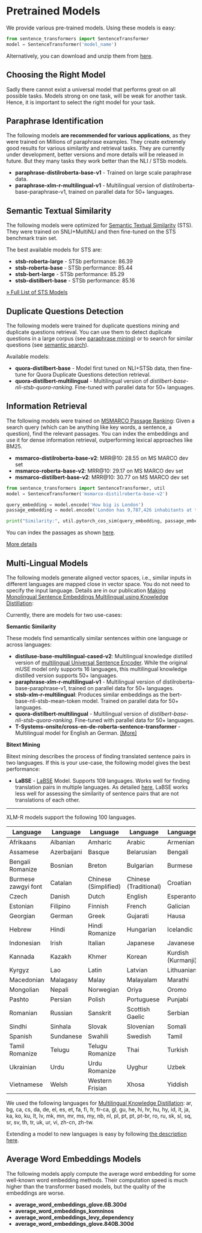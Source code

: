# Pretrained Models

We provide various pre-trained models. Using these models is easy:

```python
from sentence_transformers import SentenceTransformer
model = SentenceTransformer('model_name')
```

Alternatively, you can download and unzip them from [here](https://public.ukp.informatik.tu-darmstadt.de/reimers/sentence-transformers/v0.2/).

## Choosing the Right Model
Sadly there cannot exist a universal model that performs great on all possible tasks. Models strong on one task, will be weak for another task. Hence, it is important to select the right model for your task.


## Paraphrase Identification

The following models **are recommended for various applications**, as they were trained on Millions of paraphrase examples. They create extremely good results for various similarity and retrieval tasks. They are currently under development, better versions and more details will be released in future. But they many tasks they work better than the NLI / STSb models.

- **paraphrase-distilroberta-base-v1** - Trained on large scale paraphrase data.
- **paraphrase-xlm-r-multilingual-v1** - Multilingual version of distilroberta-base-paraphrase-v1, trained on parallel data for 50+ languages. 

## Semantic Textual Similarity
The following models were optimized for [Semantic Textual Similarity](usage/semantic_textual_similarity.md) (STS). They were trained on SNLI+MultiNLI and then fine-tuned on the STS benchmark train set.
 
 The best available models for STS are:
- **stsb-roberta-large** - STSb performance: 86.39
- **stsb-roberta-base** - STSb performance: 85.44
- **stsb-bert-large** - STSb performance: 85.29
- **stsb-distilbert-base** - STSb performance:  85.16

[» Full List of STS Models](https://docs.google.com/spreadsheets/d/14QplCdTCDwEmTqrn1LH4yrbKvdogK4oQvYO1K1aPR5M/edit#gid=0)



## Duplicate Questions Detection

The following models were trained for duplicate questions mining and duplicate questions retrieval. You can use them to detect duplicate questions in a large corpus (see [paraphrase mining](usage/paraphrase_mining.md)) or to search for similar questions (see [semantic search](usage/semantic_search.md)). 

Available models:
- **quora-distilbert-base** - Model first tuned on NLI+STSb data, then fine-tune for Quora Duplicate Questions detection retrieval.
- **quora-distilbert-multilingual** - Multilingual version of *distilbert-base-nli-stsb-quora-ranking*. Fine-tuned with parallel data for 50+ languages. 

## Information Retrieval 

The following models were trained on [MSMARCO Passage Ranking](https://github.com/microsoft/MSMARCO-Passage-Ranking): Given a search query (which can be anything like key words, a sentence, a question), find the relevant passages. You can index the embeddings and use it for dense information retrieval, outperforming lexical approaches like BM25.

- **msmarco-distilroberta-base-v2**: MRR@10: 28.55 on MS MARCO dev set
- **msmarco-roberta-base-v2**: MRR@10: 29.17 on MS MARCO dev set
- **msmarco-distilbert-base-v2**: MRR@10: 30.77 on MS MARCO  dev set

```python
from sentence_transformers import SentenceTransformer, util
model = SentenceTransformer('msmarco-distilroberta-base-v2')

query_embedding = model.encode('How big is London')
passage_embedding = model.encode('London has 9,787,426 inhabitants at the 2011 census')

print("Similarity:", util.pytorch_cos_sim(query_embedding, passage_embedding))
```

You can index the passages as shown [here](https://www.sbert.net/docs/usage/semantic_search.html).

[More details](pretrained-models/msmarco-v2.md)


## Multi-Lingual Models
The following models generate aligned vector spaces, i.e., similar inputs in different languages are mapped close in vector space. You do not need to specify the input language.  Details are in our publication [Making Monolingual Sentence Embeddings Multilingual using Knowledge Distillation](https://arxiv.org/abs/2004.09813):

Currently, there are models for two use-cases: 

**Semantic Similarity**

These models find semantically similar sentences within one language or across languages:

- **distiluse-base-multilingual-cased-v2**: Multilingual knowledge distilled version of [multilingual Universal Sentence Encoder](https://arxiv.org/abs/1907.04307). While the original mUSE model only supports 16 languages, this multilingual knowledge distilled version supports 50+ languages.
- **paraphrase-xlm-r-multilingual-v1** - Multilingual version of distilroberta-base-paraphrase-v1, trained on parallel data for 50+ languages. 
- **stsb-xlm-r-multilingual**: Produces similar embeddings as the bert-base-nli-stsb-mean-token model. Trained on parallel data for 50+ languages.
- **quora-distilbert-multilingual** - Multilingual version of *distilbert-base-nli-stsb-quora-ranking*.  Fine-tuned with parallel data for 50+ languages. 
- **T-Systems-onsite/cross-en-de-roberta-sentence-transformer** - Multilingual model for English an German. [[More]](https://huggingface.co/T-Systems-onsite/cross-en-de-roberta-sentence-transformer)

**Bitext Mining** 

Bitext mining describes the process of finding translated sentence pairs in two languages. If this is your use-case, the following model gives the best performance:
- **LaBSE** - [LaBSE](https://arxiv.org/abs/2007.01852) Model. Supports 109 languages. Works well for finding translation pairs in multiple languages. As detailed  [here](https://arxiv.org/abs/2004.09813), LaBSE works less well for assessing the similarity of sentence pairs that are not translations of each other.



---

XLM-R models support the following 100 languages.

 Language | Language|Language |Language | Language
---|---|---|---|---
Afrikaans | Albanian | Amharic | Arabic | Armenian 
Assamese | Azerbaijani | Basque | Belarusian | Bengali 
Bengali Romanize | Bosnian | Breton | Bulgarian | Burmese 
Burmese zawgyi font | Catalan | Chinese (Simplified) | Chinese (Traditional) | Croatian 
Czech | Danish | Dutch | English | Esperanto 
Estonian | Filipino | Finnish | French | Galician
Georgian | German | Greek | Gujarati | Hausa
Hebrew | Hindi | Hindi Romanize | Hungarian | Icelandic
Indonesian | Irish | Italian | Japanese | Javanese
Kannada | Kazakh | Khmer | Korean | Kurdish (Kurmanji)
Kyrgyz | Lao | Latin | Latvian | Lithuanian
Macedonian | Malagasy | Malay | Malayalam | Marathi
Mongolian | Nepali | Norwegian | Oriya | Oromo
Pashto | Persian | Polish | Portuguese | Punjabi
Romanian | Russian | Sanskrit | Scottish Gaelic | Serbian
Sindhi | Sinhala | Slovak | Slovenian | Somali
Spanish | Sundanese | Swahili | Swedish | Tamil
Tamil Romanize | Telugu | Telugu Romanize | Thai | Turkish
Ukrainian | Urdu | Urdu Romanize | Uyghur | Uzbek
Vietnamese | Welsh | Western Frisian | Xhosa | Yiddish

We used the following languages for [Multilingual Knowledge Distillation](https://arxiv.org/abs/2004.09813): ar, bg, ca, cs, da, de, el, es, et, fa, fi, fr, fr-ca, gl, gu, he, hi, hr, hu, hy, id, it, ja, ka, ko, ku, lt, lv, mk, mn, mr, ms, my, nb, nl, pl, pt, pt, pt-br, ro, ru, sk, sl, sq, sr, sv, th, tr, uk, ur, vi, zh-cn, zh-tw. 

Extending a model to new languages is easy by following [the description here](https://www.sbert.net/examples/training/multilingual/README.html).




## Average Word Embeddings Models

The following models apply compute the average word embedding for some well-known word embedding methods. Their computation speed is much higher than the transformer based models, but the quality of the embeddings are worse.
- **average_word_embeddings_glove.6B.300d**
- **average_word_embeddings_komninos**
- **average_word_embeddings_levy_dependency**
- **average_word_embeddings_glove.840B.300d**
